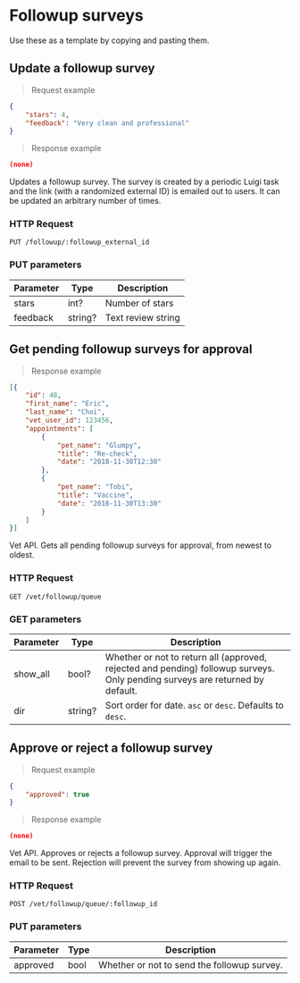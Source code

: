 # Followup surveys
Use these as a template by copying and pasting them.

## Update a followup survey
> Request example

```json
{
	"stars": 4,
	"feedback": "Very clean and professional"
}
```

> Response example

```json
(none)
```

Updates a followup survey. The survey is created by a periodic Luigi task and the link (with
a randomized external ID) is emailed out to users. It can be updated an arbitrary number of times.

### HTTP Request
`PUT /followup/:followup_external_id`

### PUT parameters
Parameter | Type | Description
--------- | ---- | -----------
stars| int? | Number of stars
feedback | string? | Text review string


## Get pending followup surveys for approval

> Response example

```json
[{
	"id": 48,
	"first_name": "Eric",
	"last_name": "Choi",
	"vet_user_id": 123456,
	"appointments": [
		{
			"pet_name": "Glumpy",
			"title": "Re-check",
			"date": "2018-11-30T12:30"
		},
		{
			"pet_name": "Tobi",
			"title": "Vaccine",
			"date": "2018-11-30T13:30"
		}
	]
}]
```

Vet API. Gets all pending followup surveys for approval, from newest to oldest.

### HTTP Request
`GET /vet/followup/queue`

### GET parameters
Parameter | Type | Description
--------- | ---- | -----------
show_all | bool? | Whether or not to return all (approved, rejected and pending) followup surveys. Only pending surveys are returned by default.
dir | string? | Sort order for date. `asc` or `desc`. Defaults to `desc`.

## Approve or reject a followup survey
> Request example

```json
{
	"approved": true
}
```

> Response example

```json
(none)
```

Vet API. Approves or rejects a followup survey. Approval will trigger the email to be sent.
Rejection will prevent the survey from showing up again.

### HTTP Request
`POST /vet/followup/queue/:followup_id`

### PUT parameters
Parameter | Type | Description
--------- | ---- | -----------
approved | bool | Whether or not to send the followup survey.
